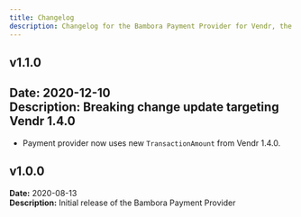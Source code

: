 ```yaml
---
title: Changelog
description: Changelog for the Bambora Payment Provider for Vendr, the eCommerce solution for Umbraco v8+
---
```


## v1.1.0   
**Date:** 2020-12-10    
**Description:** Breaking change update targeting Vendr 1.4.0 
---  

<changelog>
<changelog-group category="Breaking">  

    
* Payment provider now uses new `TransactionAmount` from Vendr 1.4.0.


</changelog-group>
</changelog>

## v1.0.0  
**Date:** 2020-08-13  
**Description:** Initial release of the Bambora Payment Provider 